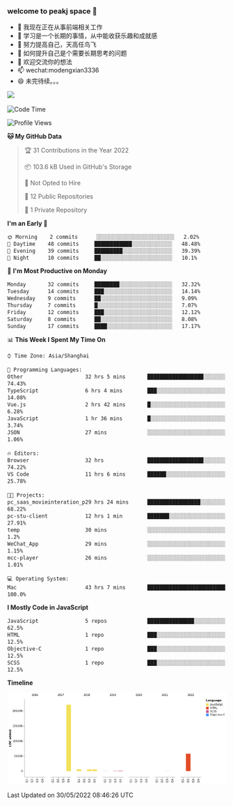 ### welcome to peakj space 👋



- 🔭 我现在正在从事前端相关工作
- 🌱 学习是一个长期的事情，从中能收获乐趣和成就感
- 👯 努力提高自己，天高任鸟飞
- 🤔 如何提升自己是个需要长期思考的问题
- 💬 欢迎交流你的想法
- 📫 wechat:modengxian3336
- 😄 未完待续。。。

![](https://s2.ax1x.com/2019/06/28/ZKxc4J.jpg)

<!--START_SECTION:waka-->
![Code Time](http://img.shields.io/badge/Code%20Time-1%2C310%20hrs%2040%20mins-blue)

![Profile Views](http://img.shields.io/badge/Profile%20Views-0-blue)

**🐱 My GitHub Data** 

> 🏆 31 Contributions in the Year 2022
 > 
> 📦 103.6 kB Used in GitHub's Storage 
 > 
> 🚫 Not Opted to Hire
 > 
> 📜 12 Public Repositories 
 > 
> 🔑 1 Private Repository 
 > 
**I'm an Early 🐤** 

```text
🌞 Morning    2 commits      ░░░░░░░░░░░░░░░░░░░░░░░░░   2.02% 
🌆 Daytime    48 commits     ████████████░░░░░░░░░░░░░   48.48% 
🌃 Evening    39 commits     █████████░░░░░░░░░░░░░░░░   39.39% 
🌙 Night      10 commits     ██░░░░░░░░░░░░░░░░░░░░░░░   10.1%

```
📅 **I'm Most Productive on Monday** 

```text
Monday       32 commits     ████████░░░░░░░░░░░░░░░░░   32.32% 
Tuesday      14 commits     ███░░░░░░░░░░░░░░░░░░░░░░   14.14% 
Wednesday    9 commits      ██░░░░░░░░░░░░░░░░░░░░░░░   9.09% 
Thursday     7 commits      █░░░░░░░░░░░░░░░░░░░░░░░░   7.07% 
Friday       12 commits     ███░░░░░░░░░░░░░░░░░░░░░░   12.12% 
Saturday     8 commits      ██░░░░░░░░░░░░░░░░░░░░░░░   8.08% 
Sunday       17 commits     ████░░░░░░░░░░░░░░░░░░░░░   17.17%

```


📊 **This Week I Spent My Time On** 

```text
⌚︎ Time Zone: Asia/Shanghai

💬 Programming Languages: 
Other                    32 hrs 5 mins       ██████████████████░░░░░░░   74.43% 
TypeScript               6 hrs 4 mins        ███░░░░░░░░░░░░░░░░░░░░░░   14.08% 
Vue.js                   2 hrs 42 mins       █░░░░░░░░░░░░░░░░░░░░░░░░   6.28% 
JavaScript               1 hr 36 mins        █░░░░░░░░░░░░░░░░░░░░░░░░   3.74% 
JSON                     27 mins             ░░░░░░░░░░░░░░░░░░░░░░░░░   1.06%

🔥 Editors: 
Browser                  32 hrs              ██████████████████░░░░░░░   74.22% 
VS Code                  11 hrs 6 mins       ██████░░░░░░░░░░░░░░░░░░░   25.78%

🐱‍💻 Projects: 
pc_saas_movieinteration_p29 hrs 24 mins      █████████████████░░░░░░░░   68.22% 
pc-stu-client            12 hrs 1 min        ███████░░░░░░░░░░░░░░░░░░   27.91% 
temp                     30 mins             ░░░░░░░░░░░░░░░░░░░░░░░░░   1.2% 
WeChat_App               29 mins             ░░░░░░░░░░░░░░░░░░░░░░░░░   1.15% 
mcc-player               26 mins             ░░░░░░░░░░░░░░░░░░░░░░░░░   1.01%

💻 Operating System: 
Mac                      43 hrs 7 mins       █████████████████████████   100.0%

```

**I Mostly Code in JavaScript** 

```text
JavaScript               5 repos             ███████████████░░░░░░░░░░   62.5% 
HTML                     1 repo              ███░░░░░░░░░░░░░░░░░░░░░░   12.5% 
Objective-C              1 repo              ███░░░░░░░░░░░░░░░░░░░░░░   12.5% 
SCSS                     1 repo              ███░░░░░░░░░░░░░░░░░░░░░░   12.5%

```


**Timeline**

![Chart not found](https://raw.githubusercontent.com/PeakJ/PeakJ/master/charts/bar_graph.png) 


 Last Updated on 30/05/2022 08:46:26 UTC
<!--END_SECTION:waka-->

